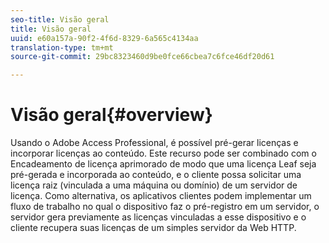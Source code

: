 ```yaml
---
seo-title: Visão geral
title: Visão geral
uuid: e60a157a-90f2-4f6d-8329-6a565c4134aa
translation-type: tm+mt
source-git-commit: 29bc8323460d9be0fce66cbea7c6fce46df20d61

---
```



# Visão geral{#overview}

Usando o Adobe Access Professional, é possível pré-gerar licenças e incorporar licenças ao conteúdo. Este recurso pode ser combinado com o Encadeamento de licença aprimorado de modo que uma licença Leaf seja pré-gerada e incorporada ao conteúdo, e o cliente possa solicitar uma licença raiz (vinculada a uma máquina ou domínio) de um servidor de licença. Como alternativa, os aplicativos clientes podem implementar um fluxo de trabalho no qual o dispositivo faz o pré-registro em um servidor, o servidor gera previamente as licenças vinculadas a esse dispositivo e o cliente recupera suas licenças de um simples servidor da Web HTTP.
